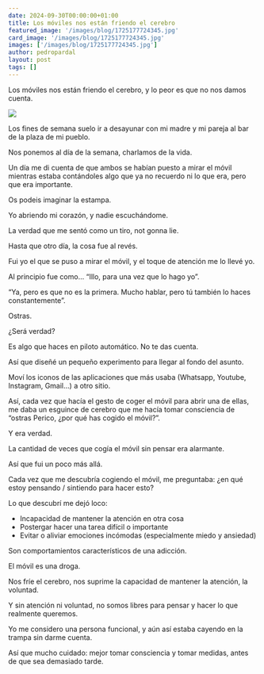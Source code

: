 ```yaml
---
date: 2024-09-30T00:00:00+01:00
title: Los móviles nos están friendo el cerebro
featured_image: '/images/blog/1725177724345.jpg'
card_image: '/images/blog/1725177724345.jpg'
images: ['/images/blog/1725177724345.jpg']
author: pedropardal
layout: post
tags: []
---
```


Los móviles nos están friendo el cerebro, y lo peor es que no nos damos cuenta.

![](/images/blog/1725177724345.jpg)

Los fines de semana suelo ir a desayunar con mi madre y mi pareja al bar de la plaza de mi pueblo.

Nos ponemos al día de la semana, charlamos de la vida.

Un día me di cuenta de que ambos se habían puesto a mirar el móvil mientras estaba contándoles algo que ya no recuerdo ni lo que era, pero que era importante.

Os podeis imaginar la estampa.

Yo abriendo mi corazón, y nadie escuchándome.

La verdad que me sentó como un tiro, not gonna lie.

Hasta que otro día, la cosa fue al revés.

Fui yo el que se puso a mirar el móvil, y el toque de atención me lo llevé yo.

Al principio fue como… “Illo, para una vez que lo hago yo”.

“Ya, pero es que no es la primera. Mucho hablar, pero tú también lo haces constantemente”.

Ostras.

¿Será verdad?

Es algo que haces en piloto automático. No te das cuenta.

Así que diseñé un pequeño experimento para llegar al fondo del asunto.

Moví los iconos de las aplicaciones que más usaba (Whatsapp, Youtube, Instagram, Gmail…) a otro sitio.

Así, cada vez que hacía el gesto de coger el móvil para abrir una de ellas, me daba un esguince de cerebro que me hacía tomar consciencia de “ostras Perico, ¿por qué has cogido el móvil?”.

Y era verdad.

La cantidad de veces que cogía el móvil sin pensar era alarmante.

Así que fui un poco más allá. 

Cada vez que me descubría cogiendo el móvil, me preguntaba: ¿en qué estoy pensando / sintiendo para hacer esto?

Lo que descubrí me dejó loco:

- Incapacidad de mantener la atención en otra cosa
- Postergar hacer una tarea difícil o importante
- Evitar o aliviar emociones incómodas (especialmente miedo y ansiedad)

Son comportamientos característicos de una adicción.

El móvil es una droga.

Nos fríe el cerebro, nos suprime la capacidad de mantener la atención, la voluntad.

Y sin atención ni voluntad, no somos libres para pensar y hacer lo que realmente queremos.

Yo me considero una persona funcional, y aún así estaba cayendo en la trampa sin darme cuenta.

Así que mucho cuidado: mejor tomar consciencia y tomar medidas, antes de que sea demasiado tarde.
